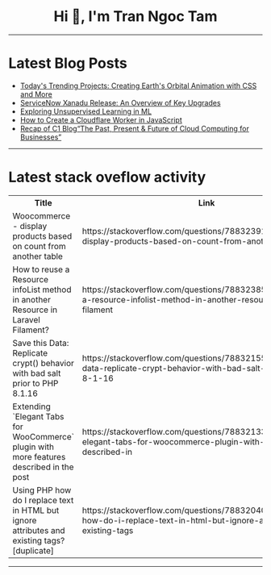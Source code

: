 <h1 align="center">Hi 👋, I'm Tran Ngoc Tam</h1>

---

# Latest Blog Posts 
<!-- BLOG-POST-LIST:START -->
- [Today&#39;s Trending Projects: Creating Earth&#39;s Orbital Animation with CSS and More](https://dev.to/labex/todays-trending-projects-creating-earths-orbital-animation-with-css-and-more-39cl)
- [ServiceNow Xanadu Release: An Overview of Key Upgrades](https://dev.to/sophiasemga/servicenow-xanadu-release-an-overview-of-key-upgrades-3f1o)
- [Exploring Unsupervised Learning in ML](https://dev.to/dakota_day/exploring-unsupervised-learning-in-ml-4hf)
- [How to Create a Cloudflare Worker in JavaScript](https://dev.to/codenoun/how-to-create-a-cloudflare-worker-in-javascript-32k2)
- [Recap of C1 Blog“The Past, Present &amp; Future of Cloud Computing for Businesses”](https://dev.to/agagag/recap-of-the-past-present-future-of-cloud-computing-for-businesses-fhj)
<!-- BLOG-POST-LIST:END -->

---

# Latest stack oveflow activity
<table>
  <tr><th>Title</th><th>Link</th></tr>
  <!-- STACKOVERFLOW:START --><tr><td>Woocommerce - display products based on count from another table</td><td>https://stackoverflow.com/questions/78832391/woocommerce-display-products-based-on-count-from-another-table</td></tr><tr><td>How to reuse a Resource infoList method in another Resource in Laravel Filament?</td><td>https://stackoverflow.com/questions/78832385/how-to-reuse-a-resource-infolist-method-in-another-resource-in-laravel-filament</td></tr><tr><td>Save this Data: Replicate crypt&lpar;&rpar; behavior with bad salt prior to PHP 8.1.16</td><td>https://stackoverflow.com/questions/78832155/save-this-data-replicate-crypt-behavior-with-bad-salt-prior-to-php-8-1-16</td></tr><tr><td>Extending `Elegant Tabs for WooCommerce` plugin with more features described in the post</td><td>https://stackoverflow.com/questions/78832133/extending-elegant-tabs-for-woocommerce-plugin-with-more-features-described-in</td></tr><tr><td>Using PHP how do I replace text in HTML but ignore attributes and existing tags? [duplicate]</td><td>https://stackoverflow.com/questions/78832040/using-php-how-do-i-replace-text-in-html-but-ignore-attributes-and-existing-tags</td></tr><!-- STACKOVERFLOW:END -->
</table>

---


